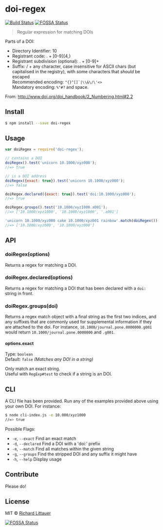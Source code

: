# doi-regex 

[![Build Status](https://travis-ci.org/regexhq/doi-regex.svg?branch=master)](https://travis-ci.org/regexhq/doi-regex)
[![FOSSA Status](https://app.fossa.io/api/projects/git%2Bgithub.com%2Fregexhq%2Fdoi-regex.svg?type=shield)](https://app.fossa.io/projects/git%2Bgithub.com%2Fregexhq%2Fdoi-regex?ref=badge_shield)

> Regular expression for matching DOIs

Parts of a DOI:
 * Directory Identifier: 10
 * Registrant code: . + [0-9]{4,}
 * Registrant subdivision (optional): . + [0-9]+
 * Suffix: / + any character, case insensitive for ASCII chars (but capitalised
	in the registry), with some characters that _should_ be escaped  
	Recommended encoding: ```"{}^[]`|\\&\/\'<>```  
 	Mandatory encoding: ```%"#?``` and space.

From: http://www.doi.org/doi_handbook/2_Numbering.html#2.2


## Install

```sh
$ npm install --save doi-regex
```


## Usage

```js
var doiRegex = require('doi-regex');

// contains a DOI
doiRegex().test('unicorn 10.1000/xyz000');
//=> true

// is a DOI address
doiRegex({exact: true}).test('unicorn 10.1000/xyz000');
//=> false

doiRegex.declared({exact: true}).test('doi:10.1000/xyz000');
//=> true

doiRegex.groups().test('10.1000/xyz1000.a001');
//=> ['10.1000/xyz1000', '10.1000/xyz1000', '.a001']

'unicorn 10.1000/xyz000 cake 10.1000/xyz001 rainbow'.match(doiRegex());
//=> ['10.1000/xyz000', '10.1000/xyz000']
```


## API

### doiRegex(options)

Returns a regex for matching a DOI.

### doiRegex.declared(options)

Returns a regex for matching a DOI that has been declared with a `doi:` string in front.

### doiRegex.groups(doi)

Returns a regex match object with a final string as the first two indices, and any suffixes that are commonly used for supplemental information if they are attached to the doi. For instance, `10.1000/journal.pone.0000000.g001` would return `10.1000/journal.pone.0000000` and `.g001`. 

#### options.exact

Type: `boolean`  
Default: `false` *(Matches any DOI in a string)*

Only match an exact string.  
Useful with `RegExp#test` to check if a string is an DOI.


## CLI 

A CLI file has been provided. Run any of the examples provided above using your own DOI. For instance: 

```sh
$ node cli-index.js -e 10.000/xyz1000
//=> true
```

Possible Flags:

* `-e`, `--exact`	Find an exact match
* `-d`, `--declared` 	Find a DOI with a 'doi:' prefix
* `-m`, `--match`	Find all matches within the given string
* `-g`, `--groups` Find the stripped DOI and any suffix it might have
* `-h`, `--help` Display usage

## Contribute

Please do!

## License

MIT © [Richard Littauer](http://burntfen.com)


[![FOSSA Status](https://app.fossa.io/api/projects/git%2Bgithub.com%2Fregexhq%2Fdoi-regex.svg?type=large)](https://app.fossa.io/projects/git%2Bgithub.com%2Fregexhq%2Fdoi-regex?ref=badge_large)